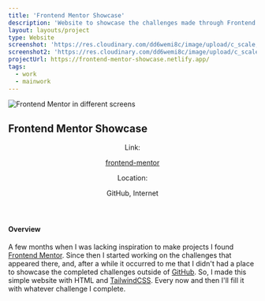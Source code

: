 ```yaml
---
title: 'Frontend Mentor Showcase'
description: 'Website to showcase the challenges made through Frontend Mentor'
layout: layouts/project
type: Website
screenshot: 'https://res.cloudinary.com/dd6wemi8c/image/upload/c_scale,q_auto:eco,w_1140/v1618251135/portfolio/frontend-mentor-desktop_isivla.webp'
screenshot2: 'https://res.cloudinary.com/dd6wemi8c/image/upload/c_scale,q_auto:eco,w_1140/v1618251135/portfolio/frontend-mentor-desktop_isivla.webp'
projectUrl: https://frontend-mentor-showcase.netlify.app/
tags:
  - work
  - mainwork
---
```


<div class="project-picture">
  <img src="https://res.cloudinary.com/dd6wemi8c/image/upload/q_auto:best/v1618577015/portfolio/frontend-mentor-screens_bb8dpv.png" alt="Frontend Mentor in different screens">
</div>

<h2>Frontend Mentor Showcase</h2>

<header class="project-info">
  <div class="project-link">
    <p>Link:</p>
    <a href="https://frontend-mentor-showcase.netlify.app/"  target="_blank" rel="noopener noreferrer">frontend-mentor</a>
  </div>
  <div class="project-location">
    <p>Location:</p>
    <p>GitHub, Internet</p>
  </div>
</header>

#### Overview

A few months when I was lacking inspiration to make projects I found [Frontend Mentor](https://www.frontendmentor.io). Since then I started working on the challenges that appeared there, and, after a while it occurred to me that I didn't had a place to showcase the completed challenges outside of [GitHub](https://github.com/). So, I made this simple website with HTML and [TailwindCSS](https://tailwindcss.com/). Every now and then I'll fill it with whatever challenge I complete.
